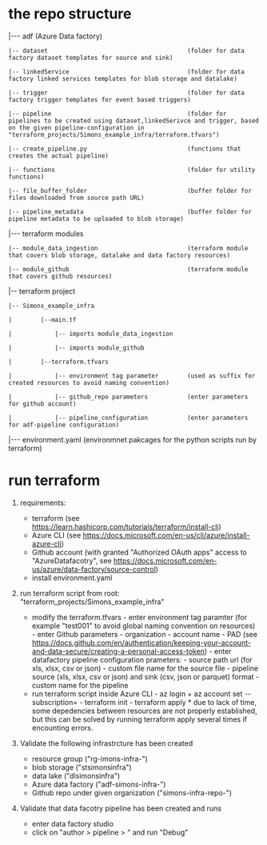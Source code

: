 # the repo structure


|--- adf                                              (Azure Data factory)

    |-- dataset                                       (folder for data factory dataset templates for source and sink)

    |-- linkedService                                 (folder for data factory linked services templates for blob storage and datalake)

    |-- trigger                                       (folder for data factory trigger templates for event based triggers)

    |-- pipeline                                      (folder for pipelines to be created using dataset,linkedSerivce and trigger, based on the given pipeline-configuration in "terraform_projects/Simons_example_infra/terraform.tfvars")

    |-- create_pipeline.py                            (functions that creates the actual pipeline)

    |-- functions                                     (folder for utility functions)

    |-- file_buffer_folder                            (buffer folder for files downloaded from source path URL)

    |-- pipeline_metadata                             (buffer folder for pipeline metadata to be uploaded to blob storage)



|--- terraform modules

    |-- module_data_ingestion                         (terraform module that covers blob storage, datalake and data factory resources)

    |-- module_github                                 (terraform module that covers github resources)

|-- terraform project

    |-- Simons_example_infra

    |        |--main.tf

    |            |-- imports module_data_ingestion

    |            |-- imports module_github

    |        |--terraform.tfvars

    |            |-- environment tag parameter        (used as suffix for created resources to avoid naming convention)

    |            |-- github_repo parameters           (enter parameters for github account)
    
    |            |-- pipeline_configuration           (enter parameters for adf-pipeline configuration)

|--- environment.yaml                                 (environmnet pakcages for the python scripts run by terraform)   



# run terraform

1. requirements:
    - terraform                                       (see https://learn.hashicorp.com/tutorials/terraform/install-cli)
    - Azure CLI                                       (see https://docs.microsoft.com/en-us/cli/azure/install-azure-cli)
    - Github account                                  (with granted "Authorized OAuth apps" access to "AzureDatafacotry", see https://docs.microsoft.com/en-us/azure/data-factory/source-control)
    - install environment.yaml
    
2. run terraform script from root: "terraform_projects/Simons_example_infra"
    - modify the terraform.tfvars
          - enter environment tag paramter (for example "test001" to avoid global naming convention on resources)
          - enter Github parameters
                  - organization
                  - account name
                  - PAD (see https://docs.github.com/en/authentication/keeping-your-account-and-data-secure/creating-a-personal-access-token)
          - enter datafactory pipeline configuration prameters:
                  - source path url (for xls, xlsx, csv or json)
                  - custom file name for the source file
                  - pipeline source (xls, xlsx, csv or json) and sink (csv, json or parquet) format
                  - custom name for the pipeline
    - run terraform script inside Azure CLI
          - az login + az account set --subscription=<your-subscription-id>
          - terraform init
          - terraform apply
          * due to lack of time, some depedencies between resources are not properly established, but this can be solved by running terraform apply several times if encounting errors.  

3. Validate the following infrastrcture has been created
    - resource group ("rg-imons-infra-<env>")
    - blob storage   ("stsimonsinfra<env>")
    - data lake      ("dlsimonsinfra<env>")
    - Azure data factory ("adf-simons-infra-<env>")
    - Github repo under given organization   ("simons-infra-repo-<env>")
    
4. Validate that data facotry pipeline has been created and runs
    - enter data factory studio
    - click on "author > pipeline > <your-pipeline>" and run "Debug"
          



